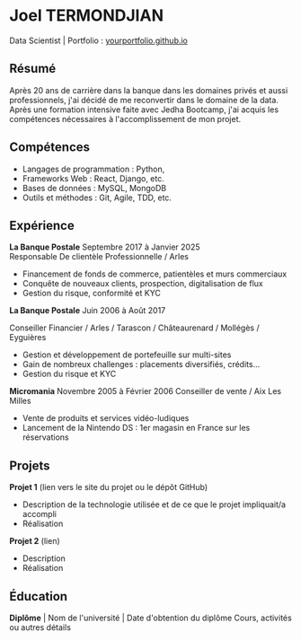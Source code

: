 # Joel TERMONDJIAN
 Data Scientist | Portfolio : [ yourportfolio.github.io ]( https://yourportfolio.github.io ) 

## Résumé
 Après 20 ans de carrière dans la banque dans les domaines privés et aussi professionnels, j'ai décidé de me reconvertir dans le domaine de la data.
 Après une formation intensive faite avec Jedha Bootcamp, j'ai acquis les compétences nécessaires à l'accomplissement de mon projet. 

## Compétences 
- Langages de programmation : Python, 
- Frameworks Web : React, Django, etc. 
- Bases de données : MySQL, MongoDB 
- Outils et méthodes : Git, Agile, TDD, etc. 

## Expérience 
**La Banque Postale** Septembre 2017 à Janvier 2025    
Responsable De clientèle Professionnelle / Arles
- Financement de fonds de commerce, patientèles et murs commerciaux
- Conquête de nouveaux clients, prospection, digitalisation de flux
- Gestion du risque, conformité et KYC

**La Banque Postale** Juin 2006 à Août 2017 

Conseiller Financier / Arles / Tarascon / Châteaurenard / Mollégès / Eyguières
- Gestion et développement de portefeuille sur multi-sites
- Gain de nombreux challenges : placements diversifiés, crédits...
- Gestion du risque et KYC

**Micromania** Novembre 2005 à Février 2006
Conseiller de vente / Aix Les Milles
- Vente de produits et services vidéo-ludiques
- Lancement de la Nintendo DS : 1er magasin en France sur les réservations

## Projets 
**Projet 1** (lien vers le site du projet ou le dépôt GitHub)   
- Description de la technologie utilisée et de ce que le projet impliquait/a accompli 
- Réalisation 

**Projet 2** (lien) 
- Description 
- Réalisation 

## Éducation 
**Diplôme** | Nom de l'université | Date d'obtention du diplôme 
Cours, activités ou autres détails
